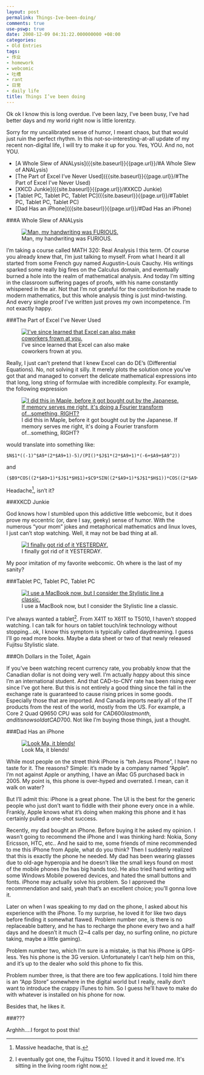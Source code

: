```yaml
---
layout: post
permalink: Things-Ive-been-doing/
comments: true
use-pswp: true
date: 2008-12-09 04:31:22.000000000 +08:00
categories:
- Old Entries
tags:
- 作业
- homework
- webcomic
- 吐槽
- rant
- 日常
- daily life
title: Things I’ve been doing
---
```


Ok ok I know this is long overdue. I’ve been lazy, I’ve been busy, I’ve had better days and my world right now is little lorentzy.

Sorry for my uncalibrated sense of humor, I meant chaos, but that would just ruin the perfect rhythm. In this not-so-interesting-at-all update of my recent non-digital life, I will try to make it up for you. Yes, YOU. And no, not YOU.

* [A Whole Slew of ANALysis]({{site.baseurl}}{{page.url}}/#A Whole Slew of ANALysis)
* [The Part of Excel I’ve Never Used]({{site.baseurl}}{{page.url}}/#The Part of Excel I’ve Never Used)
* [XKCD Junkie]({{site.baseurl}}{{page.url}}/#XKCD Junkie)
* [Tablet PC, Tablet PC, Tablet PC]({{site.baseurl}}{{page.url}}/#Tablet PC, Tablet PC, Tablet PC)
* [Dad Has an iPhone]({{site.baseurl}}{{page.url}}/#Dad Has an iPhone)

<!--excerpt-->

<div id="A Whole Slew of ANALysis"/>

###A Whole Slew of ANALysis

<div class="imgDisplay monod" style="max-width: 400px;" itemscope itemtype="http://schema.org/ImageGallery">
  <figure itemprop="associatedMedia" itemscope itemtype="http://schema.org/ImageObject">
    <a href="/assets/old/homework-727x437.jpg" itemprop="contentUrl" data-size="727x437" >
    <img src="/assets/old/homework-400x240.jpg" itemprop="thumbnail" 
      title="Man, my handwriting was FURIOUS." 
      alt="Man, my handwriting was FURIOUS." />
    </a>
    <figcaption itemprop="caption description">Man, my handwriting was FURIOUS.</figcaption>
  </figure>
</div>

I’m taking a course called MATH 320: Real Analysis I this term. Of course you already knew that, I’m just talking to myself. From what I heard it all started from some French guy named Augustin-Louis Cauchy. His writings sparked some really big fires on the Calculus domain, and eventually burned a hole into the realm of mathematical analysis. And today I’m sitting in the classroom suffering pages of proofs, with his name constantly whispered in the air. Not that I’m not grateful for the contribution he made to modern mathematics, but this whole analysis thing is just mind-twisting. And every single proof I’ve written just proves my own incompetence. I’m not exactly happy.

<div id="The Part of Excel I’ve Never Used"/>

###The Part of Excel I’ve Never Used

<div class="imgDisplay monod" style="max-width: 400px;" itemscope itemtype="http://schema.org/ImageGallery">
  <figure itemprop="associatedMedia" itemscope itemtype="http://schema.org/ImageObject">
    <a href="/assets/old/ExcelDE-722x661.jpg" itemprop="contentUrl" data-size="727x661" >
    <img src="/assets/old/ExcelDE-400x366.jpg" itemprop="thumbnail" 
      title="I've since learned that Excel can also make coworkers frown at you." 
      alt="I've since learned that Excel can also make coworkers frown at you." />
    </a>
    <figcaption itemprop="caption description">I've since learned that Excel can also make coworkers frown at you.</figcaption>
  </figure>
</div>

Really, I just can’t pretend that I knew Excel can do DE’s (Differential Equations). No, not solving it silly. It merely plots the solution once you’ve got that and managed to convert the delicate mathematical expressions into that long, long string of formulae with incredible complexity. For example, the following expression

<div class="imgDisplay monod" style="max-width: 600px;" itemscope itemtype="http://schema.org/ImageGallery">
  <figure itemprop="associatedMedia" itemscope itemtype="http://schema.org/ImageObject">
    <a href="/assets/old/a-monster-math-848x72.jpg" itemprop="contentUrl" data-size="848x72" >
    <img src="/assets/old/a-monster-math-848x72.jpg" itemprop="thumbnail" 
      title="I did this in Maple, before it got bought out by the Japanese. If memory serves me right, it's doing a Fourier transform of...something, RIGHT?" 
      alt="I did this in Maple, before it got bought out by the Japanese. If memory serves me right, it's doing a Fourier transform of...something, RIGHT?" />
    </a>
    <figcaption itemprop="caption description">I did this in Maple, before it got bought out by the Japanese. If memory serves me right, it's doing a Fourier transform of...something, RIGHT?</figcaption>
  </figure>
</div>

would translate into something like:

    $N$1*((-1)^$A9*(2*$A9+1)-5)/(PI()*$J$1*(2*$A9+1)*(-6+$A9+$A9^2))

and

    ($B9*COS((2*$A9+1)*$J$1*$H$1)+$C9*SIN((2*$A9+1)*$J$1*$H$1))*COS((2*$A9+1)*E$2)

Headache[^headache], isn’t it?

[^headache]: Massive headache, that is.

<div id="XKCD Junkie"/>

###XKCD Junkie

God knows how I stumbled upon this addictive little webcomic, but it does prove my eccentric (or, dare I say, geeky) sense of humor. With the numerous “your mom” jokes and metaphorical mathematics and linux loves, I just can’t stop watching. Well, it may not be bad thing at all.

<div class="imgDisplay monod" style="max-width: 454px;" itemscope itemtype="http://schema.org/ImageGallery">
  <figure itemprop="associatedMedia" itemscope itemtype="http://schema.org/ImageObject">
    <a href="/assets/old/heard-a-webcast-454x480.jpg" itemprop="contentUrl" data-size="454x480" >
    <img src="/assets/old/heard-a-webcast-454x480.jpg" itemprop="thumbnail" 
      title="I finally got rid of it YESTERDAY." 
      alt="I finally got rid of it YESTERDAY." />
    </a>
    <figcaption itemprop="caption description">I finally got rid of it YESTERDAY.</figcaption>
  </figure>
</div>

My poor imitation of my favorite webcomic. Oh where is the last of my sanity?

<div id="Tablet PC, Tablet PC, Tablet PC"/>

###Tablet PC, Tablet PC, Tablet PC

<div class="imgDisplay monod" style="max-width: 515px;" itemscope itemtype="http://schema.org/ImageGallery">
  <figure itemprop="associatedMedia" itemscope itemtype="http://schema.org/ImageObject">
    <a href="/assets/old/Fujitsu-stylistic-515x480.jpg" itemprop="contentUrl" data-size="515x480" >
    <img src="/assets/old/Fujitsu-stylistic-515x480.jpg" itemprop="thumbnail" 
      title="I use a MacBook now, but I consider the Stylistic line a classic." 
      alt="I use a MacBook now, but I consider the Stylistic line a classic." />
    </a>
    <figcaption itemprop="caption description">I use a MacBook now, but I consider the Stylistic line a classic.</figcaption>
  </figure>
</div>

I’ve always wanted a tablet[^tablet]. From X41T to X61T to T5010, I haven’t stopped watching. I can talk for hours on tablet touch/ink technology without stopping…ok, I know this symptom is typically called daydreaming. I guess I’ll go read more books. Maybe a data sheet or two of that newly released Fujitsu Stylistic slate.

[^tablet]: I eventually got one, the Fujitsu T5010. I loved it and it loved me. It's sitting in the living room right now.

###Oh Dollars in the Toilet, Again

If you’ve been watching recent currency rate, you probably know that the Canadian dollar is not doing very well. I’m actually _happy_ about this since I’m an international student. And that CAD-to-CNY rate has been rising ever since I’ve got here. But this is not entirely a good thing since the fall in the exchange rate is guaranteed to cause rising prices in some goods. Especially those that are imported. And Canada imports nearly all of the IT products from the rest of the world, mostly from the US. For example, a Core 2 Quad Q9650 CPU was sold for CAD$600 last month, and it is now sold at CAD$700. Not like I’m buying those things, just a thought.

<div id="Dad Has an iPhone"/>

###Dad Has an iPhone

<div class="imgDisplay monod" style="max-width: 315px;" itemscope itemtype="http://schema.org/ImageGallery">
  <figure itemprop="associatedMedia" itemscope itemtype="http://schema.org/ImageObject">
    <a href="/assets/old/iPhone-315x482.jpg" itemprop="contentUrl" data-size="315x482" >
    <img src="/assets/old/iPhone-315x482.jpg" itemprop="thumbnail" 
      title="Look Ma, it blends!" 
      alt="Look Ma, it blends!" />
    </a>
    <figcaption itemprop="caption description">Look Ma, it blends!</figcaption>
  </figure>
</div>

While most people on the street think iPhone is “teh Jesus Phone”, I have no taste for it. The reasons? Simple: it’s made by a company named “Apple”. I’m not against Apple or anything, I have an iMac G5 purchased back in 2005. My point is, this phone is over-hyped and overrated. I mean, can it walk on water?

But I’ll admit this: iPhone is a great phone. The UI is the best for the generic people who just don’t want to fiddle with their phone every once in a while. Frankly, Apple knows what it’s doing when making this phone and it has certainly pulled a one-shot success.

Recently, my dad bought an iPhone. Before buying it he asked my opinion. I wasn’t going to recommend the iPhone and I was thinking hard: Nokia, Sony Ericsson, HTC, etc.. And he said to me, some friends of mine recommended to me this iPhone from Apple, what do you think? Then I suddenly realized that this is exactly the phone he needed. My dad has been wearing glasses due to old-age hyperopia and he doesn’t like the small keys found on most of the mobile phones (he has big hands too). He also tried hand writing with some Windows Mobile powered devices, and hated the small buttons and fonts. iPhone may actually solve his problem. So I approved the recommendation and said, yeah that’s an excellent choice; you’ll gonna love it.

Later on when I was speaking to my dad on the phone, I asked about his experience with the iPhone. To my surprise, he loved it for like two days before finding it somewhat flawed. Problem number one, is there is no replaceable battery, and he has to recharge the phone every two and a half days and he doesn’t it much (2~4 calls per day, no surfing online, no picture taking, maybe a little gaming).

Problem number two, which I’m sure is a mistake, is that his iPhone is GPS-less. Yes his phone is the 3G version. Unfortunately I can’t help him on this, and it’s up to the dealer who sold this phone to fix this.

Problem number three, is that there are too few applications. I told him there is an “App Store” somewhere in the digital world but I really, really don’t want to introduce the crappy iTunes to him. So I guess he’ll have to make do with whatever is installed on his phone for now.

Besides that, he likes it. 

###???

Arghhh….I forgot to post this!

